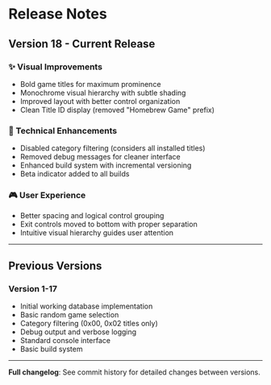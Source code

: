 # Release Notes

## Version 18 - Current Release

### ✨ Visual Improvements
- Bold game titles for maximum prominence
- Monochrome visual hierarchy with subtle shading
- Improved layout with better control organization
- Clean Title ID display (removed "Homebrew Game" prefix)

### 🔧 Technical Enhancements
- Disabled category filtering (considers all installed titles)
- Removed debug messages for cleaner interface
- Enhanced build system with incremental versioning
- Beta indicator added to all builds

### 🎮 User Experience
- Better spacing and logical control grouping
- Exit controls moved to bottom with proper separation
- Intuitive visual hierarchy guides user attention

---

## Previous Versions

### Version 1-17
- Initial working database implementation
- Basic random game selection
- Category filtering (0x00, 0x02 titles only)
- Debug output and verbose logging
- Standard console interface
- Basic build system

---

**Full changelog**: See commit history for detailed changes between versions.

